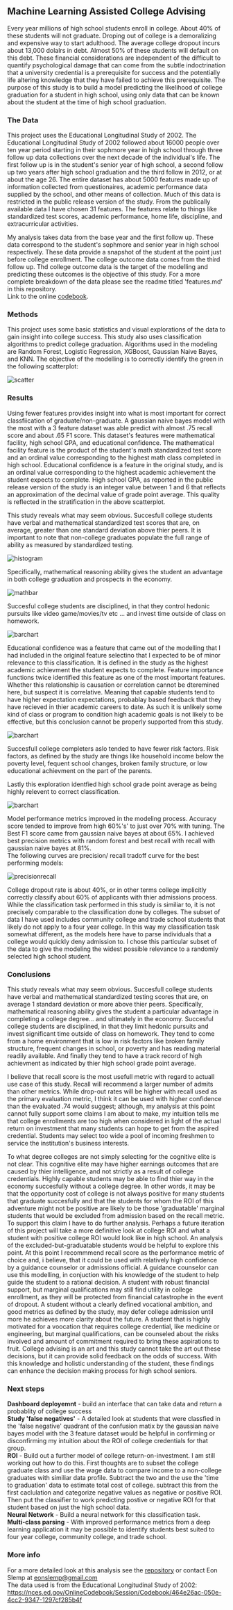 ## Machine Learning Assisted College Advising
   Every year millions of high school students enroll in college.  About 40% of these students will not graduate.  Droping out of college is a demoralizing and expensive way to start adulthood.  The average college dropout incurs about 13,000 dolalrs in debt.  Almost 50% of these students will default on this debt.  These financial considerations are independent of the difficult to quantify psychological damage that can come from the subtle indoctrination that a university credential is a prerequisite for success and the potentially life altering knowledge that they have failed to achieve this prerequisite.  The purpose of this study is to build a model predicting the likelihood of college graduation for a student in high school, using only data that can be known about the student at the time of high school graduation.

###  The Data
   This project uses the Educational Longitudinal Study of 2002.  The Educational Longitudinal Study of 2002 followed about 16000 people over ten year period starting in their sophmore year in high school through three follow up data collections over the next decade of the individual's life.  The first follow up is in the student's senior year of high school, a second follow up two years after high school graduation and the third follow in 2012, or at about the age 26.   The entire dataset has about 5000 features made up of information collected from questionaires, academic performance data supplied by the school, and other means of collection.  Much of this data is restricted in the public release version of the study.  From the publically available data I have chosen 31 features.  The features relate to things like standardized test scores, academic performance, home life, discipline, and extracurricular activities. <br>
 
   My analysis takes data from the base year and the first follow up.  These data correspond to the student's sophmore and senior year in high school respectively. These data provide a snapshot of the student at the point just before college enrollment. The college outcome data comes from the third follow up.  Thd college outcome data is the target of the modelling and predicting these outcomes is the objective of this study. For a more complete breakdown of the data please see the readme titled 'features.md' in this repository. <br>
Link to the online [codebook](https://nces.ed.gov/OnlineCodebook/Session/Codebook/464e26ac-050e-4cc2-9347-1297cf285b4f).<br>
### Methods
   This project uses some basic statistics and visual explorations of the data to gain insight into college success. This study also uses classification algorithms to predict college graduation.  Algorithms used in the modeling are Random Forest, Logistic Regression, XGBoost, Gaussian Naive Bayes, and KNN.  The objective of the modelling is to correctly identify the green in the following scatterplot:<br>
 
![scatter](images/3dscat1.png)

### Results
   Using fewer features provides insight into what is most important for correct classfiication of graduate/non-graduate.  A gaussian naive bayes model with the most with a 3 feature dataset was able predict with almost .75  recall score and about .65 F1 score.  This dataset's features were mathematical facility, high school GPA, and educational confidence.  The mathematical facility feature is the product of the student's math standardized test score and an ordinal value corresponding to the highest math class completed in high school.  Educational confidence is a feature in the original study, and is an ordinal value corresponding to the highest academic achievement the student expects to complete.  High school GPA, as reported in the public release version of the study is an integer value between 1 and 6 that reflects an approximation of the decimal value of grade point average.  This quality is reflected in the stratification in the above scatterplot.  <br>  
 
   This study reveals what may seem obvious. Succesfull college students have verbal and mathematical standardized test scores that are, on average, greater than one standard deviation above thier peers.  It is important to note that non-college graduates populate the full range of ability as measured by standardized testing.
 
![histogram](images/testinghist3.png) 

Specifically, mathematical reasoning ability gives the student an advantage in both college graduation and prospects in the economy. 

![mathbar](images/math_bar.png) 

Succesful college students are disciplined, in that they control hedonic pursuits like video game/movies/tv etc ... and invest time outside of class on homework.  

![barchart](images/edu_conf_bar.png)

Educational confidence was a feature that came out of the modelling that I had included in the original feature selectino that I expected to be of minor relevance to this classification.  It is defined in the study as the highest academic achievment the student expects to complete.  Feature importance functions twice identified this feature as one of the most important features.  Whether this relationship is causation or correlation cannot be dteremined here, but suspect it is correlative.  Meaning that capable students tend to have higher expectation expectations, probablay based feedback that they have recieved in thier academic careers to date.  As such it is unlikely some kind of class or program to condition high academic goals is not likely to be effective, but this conclusion cannot be properly supported from this study.  

![barchart](images/risk_bar.png)

Succesfull college completers aslo tended to have fewer risk factors.  Risk factors, as defined by the study are things like household income below the poverty level, fequent school changes, broken family structure, or low educational achievment on the part of the parents.  

Lastly this exploration identfied high school grade point average as being highly relevent to correct classification.  

![barchart](images/GPA_bar.png)


Model performance metrics improved in the modeling process.  Accuracy score tended to improve from high 60%'s' to just over 70% with tuning.  The Best F1 score came from gaussian naive bayes at about 65%.  I achieved best precision metrics with random forest and best recall with recall with gaussian naive bayes at 81%.  
The following curves are precision/ recall tradoff curve for the best performing models:

![precisionrecall](images/p_r_int.png)

College dropout rate is about 40%, or in other terms college implicitly correctly classify about 60% of applicants with thier admissions process.  While the classification task performed in this study is similiar to, it is not precisely comparable to the classification done by colleges.  The subset of data I have used includes community college and trade school students that likely do not apply to a four year college.  In this way my classification task somewhat different, as the models here have to parse individuals that a college would quickly deny admission to.  I chose this particular subset of the data to give the modeling the widest possible relevance to a randomly selected high school student.  
### Conclusions
This study reveals what may seem obvious.  Succesfull college students have verbal and mathematical standardized testing scores that are, on average 1 standard deviation or more above thier peers. Specifically, mathematical reasoning ability gives the student a particular advantage in completing a college degree... and ultimately in the economy.   Succesful college students are disciplined, in that they limit hedonic pursuits and invest significant time outside of class on homework.  They tend to come from a home environment that is low in risk factors like broken family structure, frequent changes in school, or poverty and has reading material readily available. And finally they tend to have a track record of high achievment as indicated by thier high school grade point average.
<br>

I believe that recall score is the most usefull metric with regard to actuall use case of this study. Recall will recommend a larger number of admits than other metrics.  While drop-out rates will be higher with recall used as the primary evaluation metric, I think it can be used with higher confidence than the evaluated .74 would suggest; although, my analysis at this point cannot fully support some claims I am about to make, my intuition tells me that college enrollments are too high when considered in light of the actual return on investment that many students can hope to get from the aspired credential.  Students may select too wide a pool of incoming freshmen to service the institution's business interests.  

To what degree colleges are not simply selecting for the cognitive elite is not clear. This cognitive elite may have higher earnings outcomes that are caused by thier intelligence, and not strictly as a result of college credentials. Highly capable students may be able to find thier way in the economy succesfully without a college degree.  In other words, it may be that the opportunity cost of college is not always positive for many students that graduate succesfully and that the students for whom the ROI of this adventure might not be positive are likely to be those 'graduatable' marginal students that would be excluded from admission based on the recall metric.  To support this claim I have to do further analysis.  Perhaps a future iteration of this project will take a more definitive look at college ROI and what a student with positive college ROI would look like in high school. An analysis of the excluded-but-graduatable students would be helpful to explore this point.   At this point I recommmend recall score as the performance metric of choice and, i believe, that it could be used with relatively high confidence by a guidance counselor or admissions official.  A guidance counselor can use this modelling, in conjuction with his knowledge of the student to help guide the student to a rational decision.  A student with robust financial support, but marginal qualifications may still find utility in college enrollment, as they will be protected from financial catastrophe in the event of dropout.   A student without a clearly defined vocational ambition, and good metrics as defined by the study, may defer college admission until more he achieves more clarity about the future.  A student that is highly motivated for a voocation that requires college credential, like medicine or engineering, but marginal qualifications, can be counseled about the risks involved and amount of commitment required to bring these aspirations to fruit.  College advising is an art and this study cannot take the art out these decisions, but it can provide solid feedback on the odds of success. With this knowledge and holistic understanding of the student, these findings can enhance the decision making process for high school seniors.  


### Next steps
**Dashboard deployemnt** - build an interface that can take data and return a probablity of college success <br>
**Study 'false negatives'** - A detailed look at students that were classfied in the 'false negative' quadrant of the confusion matix by the gaussian naive bayes model with the 3 feature dataset would be helpful in confirming or disconfirming my intuition about the ROI of college credentials for that group.   <br>
**ROI** - Build out a further model of college return-on-investment. I am still working out how to do this. First thoughts are to subset the college graduate class and use the wage data to compare income to a non-college graduates with similiar data profile. Subtract the two and the use the 'time to graduation' data to estimate total cost of college. subtract this from the first caclulation and categorize negative values as negative or positive ROI. Then put the classifier to work predicting postive or negative ROI for that student based on just the high school data.<br>
**Neural Network** - Build a neural network for this classification task.<br>
**Multi-class parsing** - With improved performance metrics from a deep learning application it may be possible to identify students best suited to four year college, community college, and trade school.

### More info
For a more detailed look at this analysis see the [repository](https://github.com/eonslemp/ML_assisted-college_advising) or contact Eon Slemp at eonslemp@gmail.com<br>
The data used is from the Educational Longitudinal Study of 2002:  https://nces.ed.gov/OnlineCodebook/Session/Codebook/464e26ac-050e-4cc2-9347-1297cf285b4f